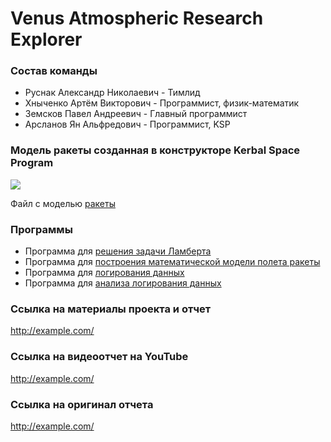 # Venus Atmospheric Research Explorer
### **Состав команды**

- Руснак Александр Николаевич - Тимлид
- Хныченко Артём Викторович - Программист, физик-математик 
- Земсков Павел Андреевич - Главный программист
- Арсланов Ян Альфредович - Программист, KSP

### **Модель ракеты созданная в конструкторе Kerbal Space Program**
![](https://github.com/zmskvxd/Pictures/blob/main/raketa.jpg)

Файл с моделью [ракеты](https://github.com/zmskvxd/Kerbal-Project/blob/main/Falcon_9.craft)

### **Программы**

- Программа для [решения задачи Ламберта](https://github.com/zmskvxd/Kerbal-Project/blob/main/Programming/Lambert's%20problem.py)
- Программа для [построения математической модели полета ракеты](https://github.com/zmskvxd/Kerbal-Project/blob/main/Programming/Rocket%20launch.py)
- Программа для [логирования данных](https://github.com/zmskvxd/Kerbal-Project/blob/main/Programming/Logging.py)
- Программа для [анализа логирования данных](https://github.com/zmskvxd/Kerbal-Project/blob/main/Programming/Analyzing%20logging.py)

### **Ссылка на материалы проекта и отчет**

<http://example.com/>

### **Ссылка на видеоотчет на YouTube**

<http://example.com/>

### **Ссылка на оригинал отчета**

<http://example.com/>

